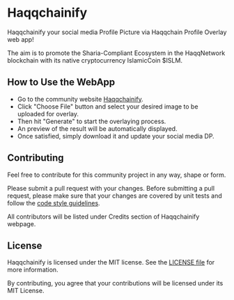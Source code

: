# Haqqchainify

Haqqchainify your social media Profile Picture via Haqqchain Profile Overlay web app!

The aim is to promote the Sharia-Compliant Ecosystem in the HaqqNetwork blockchain with its native cryptocurrency IslamicCoin $ISLM.

## How to Use the WebApp

* Go to the community website [Haqqchainify](URL_TO_BE_ADDED).
* Click "Choose File" button and select your desired image to be uploaded for overlay.
* Then hit "Generate" to start the overlaying process.
* An preview of the result will be automatically displayed.
* Once satisfied, simply download it and update your social media DP.

## Contributing

Feel free to contribute for this community project in any way, shape or form.

Please submit a pull request with your changes. Before submitting a pull request, please make sure that your changes are covered by unit tests and follow the [code style guidelines](https://docs.python-guide.org/writing/style/).

All contributors will be listed under Credits section of Haqqchainify webpage.

## License

Haqqchainify is licensed under the MIT license. See the [LICENSE file](https://github.com/pizofreude/Haqqchainify/LICENSE) for more information.

By contributing, you agree that your contributions will be licensed under its MIT License.

